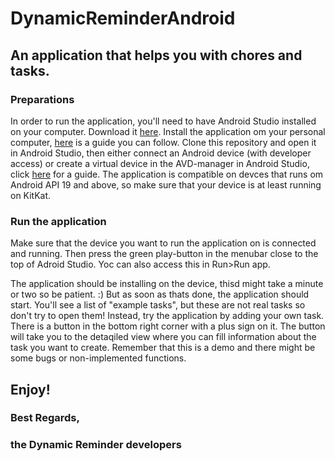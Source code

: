 
# DynamicReminderAndroid
## An application that helps you with chores and tasks.

### Preparations
In order to run the application, you'll need to have Android Studio installed on your computer.
Download it [here](https://developer.android.com/studio/?gclid=Cj0KCQjwhtT1BRCiARIsAGlY51Ix05T9dPbBpxcUlt1wQNHyMgQdud43W6Q1AN9Al07qbkZZKz6t9bEaAneOEALw_wcB&gclsrc=aw.ds).
Install the application om your personal computer, [here](https://www.geeksforgeeks.org/guide-to-install-and-set-up-android-studio/) is a guide you can follow.
Clone this repository and open it in Android Studio, then either connect an Android device (with developer access) or create a virtual device in the AVD-manager in Android Studio, click [here](https://developer.android.com/studio/run/managing-avds) for a guide. The application is compatible on devces that runs om Android API 19 and above, so make sure that your device is at least running on KitKat.

### Run the application
Make sure that the device you want to run the application on is connected and running. Then press the green play-button in the menubar close to the top of Adroid Studio. Yoc can also access this in Run>Run app.

The application should be installing on the device, thisd might take a minute or two so be patient. :) But as soon as thats done, the application should start. You'll see a list of "example tasks", but these are not real tasks so don't try to open them! Instead, try the application by adding your own task. There is a button in the bottom right corner with a plus sign on it. The button will take you to the detaqiled view where you can fill information about the task you want to create. Remember that this is a demo and there might be some bugs or non-implemented functions.

## Enjoy!
### Best Regards,
### the Dynamic Reminder developers

